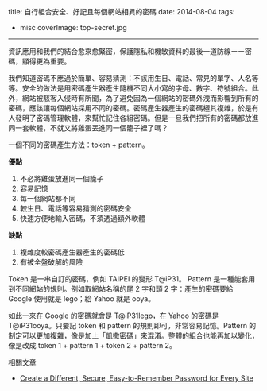 title: 自行組合安全、好記且每個網站相異的密碼
date: 2014-08-04
tags:
- misc
coverImage: top-secret.jpg
---

資訊應用和我們的結合愈來愈緊密，保護隱私和機敏資料的最後一道防線ーー密碼，顯得更為重要。

我們知道密碼不應過於簡單、容易猜測：不該用生日、電話、常見的單字、人名等等。安全的做法是用密碼產生器產生隨機不同大小寫的字母、數字、符號組合。此外，網站被駭客入侵時有所聞，為了避免因為一個網站的密碼外洩而影響到所有的密碼，應該讓每個網站採用不同的密碼。密碼產生器產生的密碼極其複雜，於是有人發明了密碼管理軟體，來幫忙記住各組密碼。但是一旦我們把所有的密碼都放進同一套軟體，不就又將雞蛋丟進同一個籠子裡了嗎？

一個不同的密碼產生方法：token + pattern。

<!-- more -->

**優點**

1. 不必將雞蛋放進同一個籠子
2. 容易記憶
3. 每一個網站都不同
4. 較生日、電話等容易猜測的密碼安全
5. 快速方便地輸入密碼，不須透過額外軟體

**缺點**

1. 複雜度較密碼產生器產生的密碼低
2. 有被全盤破解的風險

Token 是一串自訂的密碼，例如 TAIPEI 的變形 T@iP31。
Pattern 是一種能套用到不同網站的規則。例如取網站名稱的尾 2 字和頭 2 字：產生的密碼要給 Google 使用就是 lego；給 Yahoo 就是 ooya。

如此一來在 Google 的密碼就會是 T@iP31lego，在 Yahoo 的密碼是 T@iP31ooya。只要記 token 和 pattern 的規則即可，非常容易記憶。Pattern 的制定可以更加複雜，像是加上「[凱撒密碼](http://zh.wikipedia.org/zh-tw/%E5%87%B1%E6%92%92%E5%AF%86%E7%A2%BC)」來混淆。整體的組合也能再加以變化，像是改成 token 1 + pattern 1 + token 2 + pattern 2。

相關文章

* [Create a Different, Secure, Easy-to-Remember Password for Every Site](http://www.pcworld.com/article/252024/create_a_different_secure_easy_to_remember_password_for_every_site.html)
